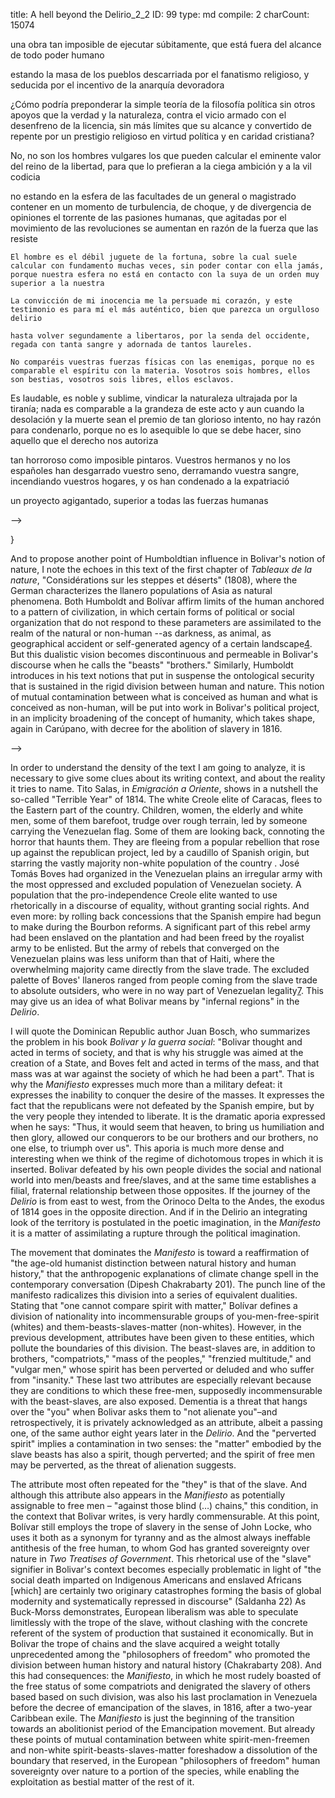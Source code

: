 title:          A hell beyond the Delirio_2_2
ID:             99
type:           md
compile:        2
charCount:      15074




 una obra tan imposible de ejecutar súbitamente, que está fuera del alcance de todo poder humano
 
 estando la masa de los pueblos descarriada por el fanatismo religioso, y seducida por el incentivo de la anarquía devoradora
 
  ¿Cómo podría preponderar la simple teoría de la filosofía política sin otros apoyos que la verdad y la naturaleza, contra el vicio armado con el desenfreno de la licencia, sin más límites que su alcance y convertido de repente por un prestigio religioso en virtud política y en caridad cristiana?
  
  No, no son los hombres vulgares los que pueden calcular el eminente valor del reino de la libertad, para que lo prefieran a la ciega ambición y a la vil codicia
  
   no estando en la esfera de las facultades de un general o magistrado contener en un momento de turbulencia, de choque, y de divergencia de opiniones el torrente de las pasiones humanas, que agitadas por el movimiento de las revoluciones se aumentan en razón de la fuerza que las resiste
   
    El hombre es el débil juguete de la fortuna, sobre la cual suele calcular con fundamento muchas veces, sin poder contar con ella jamás, porque nuestra esfera no está en contacto con la suya de un orden muy superior a la nuestra
    
    La convicción de mi inocencia me la persuade mi corazón, y este testimonio es para mí el más auténtico, bien que parezca un orgulloso delirio
    
    hasta volver segundamente a libertaros, por la senda del occidente, regada con tanta sangre y adornada de tantos laureles.
    
    No comparéis vuestras fuerzas físicas con las enemigas, porque no es comparable el espíritu con la materia. Vosotros sois hombres, ellos son bestias, vosotros sois libres, ellos esclavos.
    
 
 Es laudable, es noble y sublime, vindicar la naturaleza ultrajada por la tiranía; nada es comparable a la grandeza de este acto y aun cuando la desolación y la muerte sean el premio de tan glorioso intento, no hay razón para condenarlo, porque no es lo asequible lo que se debe hacer, sino aquello que el derecho nos autoriza

tan horroroso como imposible pintaros. Vuestros hermanos y no los españoles han desgarrado vuestro seno, derramando vuestra sangre, incendiando vuestros hogares, y os han condenado a la expatriació

un proyecto agigantado, superior a todas las fuerzas humanas


-->


<!--



- "Using adjectives such as colossal, majestic, and heavenly, the German explorerinevitably associated the experience of American mountains with thesublime and, therefore, as noted by Mary Louise Pratt, consolidateda view of “a nature that dwarfs humans, commands their being, anddefies their powers of perception” (119–20)"


- inevitable as a starting point
- from the Orinoco to the Andes, passing through the Amazon jungle and the plains. 
- the imaginary integration of the continent's geography, which Manzoni has already pointed out in her  study of Bolívar's writing. The journey from the Caribbean to the other side of the Andes and Chimborazo, passing through the Amazon, epically allegorizes Humboldt's overview of American nature that revolutionized the 19th century literati. But it also traces the territories of the liberating campaign that Bolívar traversed
- advocacy for abolitionism, and the struggle for the confederation of what we call today Latin America. 
- It is true that _on Chimborazo_ Humboldt's experience of American nature invariably leads to an aestheticization that dialogues with Bolívar's _Delirio_. But to define the whole Humboldt-Bolivarian American experience exclusively from that writing experience is sustained in an archive politics that belongs to a posthumous, post and perhaps anti-Bolivarian program of instrumentalization.
- the affirmation of a nature that when it is not measurable is excluded from the order of rationality and assimilated to the order of the aesthetic sublime, would place Humboldt and Bolivar still too close to "the old Viconian-Hobbesian idea that we, humans, could have proper knowledge of only civil and political institutions because we made them, while nature remains God's work and ultimately inscrutable to man" (Dipesh Chakrabarty 201). <!-- provide an argument here, basically saying that they are not as close as they seem. En plan: de Humboldt, se discute aquí y allá, y la verdad es que no parece. Y en cuanto a Bolívar, es fundamental tener presente que de acuerdo a su política de impresión y su política de archivo, el documento clave es el "Manifiesto"

- In the case of the former, there would be some echoes of the inscrutable as the limit of the civil in the notion of the plains as a barrier to history, and of the llaneros whose agency belonged to the plains. In the case of Bolivar, in the _Manifesto_ he resorts to providence to give a name to that which politically orders the sunderedness of human race. In both cases, there are other areas of his work that reestablish a radically different relationship with the immeasurable natural of _Views_ and _Manifesto_. But even if we remain within these texts, the mutual contamination of the commensurable and the incommensurable makes it difficult to sustain that vision, which before the _Delirium_ and after the _Manifesto_ Hegel would categorically organize as peoples belonging to history and peoples belonging to geography.

- modern state building--which is what Bolivar is a relevant author for
- _Delirio_ is hardly about nature, since "the explicit omnipresence of the self, the identification of the narrative self with the biographical self, and the use of nature to reflect on a subjectivity before which, in the end, nature disappears and to which it ends up ceding all protagonism" (13). 
- To unpack a concept of nature in Bolívar, it is necessary to have a closer look to the territorial dimension of the Bolivarian experience. The _Manifiesto_ approaches us to a moment prior to Bolivar's abolitionist superstardom, where the tension with the "Humboldt tracks" is less evident but more significant for the process of South American emancipation in general, and particularly for the epistemic crisis that was part of this process --and which Bolivar allegorizes with his "head" grazing "the summit of the firmament". Is this what I post that can be found in the _Manifiesto_: the closing statement of the so called "Terrible Year" of 1814, in which Bolívar recognized its project as one "gigantic and superior to all human strength."


do a transition to manifesto out of this 

Aquí la naturaleza no es un marco referencial paisajístico, sobresaturado de referencias mitológicas por un escritor amateur.
To explain, in 1814, the defeat of his army at the hands of the llaneros, Bolivar resorts to an animalization of non-white populations -part of the slave production system of colonialism[3](#ftn9)-- by calling them "beasts." 

-->}
And to propose another point of Humboldtian influence in Bolivar's notion of nature, I note the echoes in this text of the first chapter of _Tableaux de la nature_, "Considérations sur les steppes et déserts" (1808), where the German characterizes the llanero populations of Asia as natural phenomena. Both Humboldt and Bolívar affirm limits of the human anchored to a pattern of civilization, in which certain forms of political or social organization that do not respond to these parameters are assimilated to the realm of the natural or non-human --as darkness, as animal, as geographical accident or self-generated agency of a certain landscape[4](#ftn10). But this dualistic vision becomes discontinuous and permeable in Bolivar's discourse when he calls the "beasts" "brothers." Similarly, Humboldt introduces in his text notions that put in suspense the ontological security that is sustained in the rigid division between human and nature. This notion of mutual contamination between what is conceived as human and what is conceived as non-human, will be put into work in Bolivar's political project, in an implicity broadening of the concept of humanity, which takes shape, again in Carúpano, with decree for the abolition of slavery in 1816.

-->

In order to understand the density of the text I am going to analyze, it is necessary to give some clues about its writing context, and about the reality it tries to name. Tito Salas, in _Emigración a Oriente_, shows in a nutshell the so-called "Terrible Year" of 1814. The white Creole elite of Caracas, flees to the Eastern part of the country. Children, women, the elderly and white men, some of them barefoot, trudge over rough terrain, led by someone carrying the Venezuelan flag. Some of them are looking back, connoting the horror that haunts them. They are fleeing from a popular rebellion that rose up against the republican project, led by a caudillo of Spanish origin, but starring the vastly majority non-white population of the country <!-- agregar nota apoyado en Castro-Gómez y otros para indicar a qué me refiero con esta categoría -->. José Tomás Boves had organized in the Venezuelan plains an irregular army with the most oppressed and excluded population of Venezuelan society. A population that the pro-independence Creole elite wanted to use rhetorically in a discourse of equality, without granting social rights. And even more: by rolling back concessions that the Spanish empire had begun to make during the Bourbon reforms. A significant part of this rebel army had been enslaved on the plantation and had been freed by the royalist army to be enlisted. But the army of rebels that converged on the Venezuelan plains was less uniform than that of Haiti, where the overwhelming majority came directly from the slave trade. The excluded palette of Boves' llaneros ranged from people coming from the slave trade to absolute outsiders, who were in no way part of Venezuelan legality[7](#ftn13). This may give us an idea of what Bolivar means by "infernal regions" in the _Delirio_.

I will quote the Dominican Republic author Juan Bosch, who summarizes the problem in his book _Bolivar y la guerra social_: "Bolivar thought and acted in terms of society, and that is why his struggle was aimed at the creation of a State, and Boves felt and acted in terms of the mass, and that mass was at war against the society of which he had been a part". That is why the _Manifiesto_ expresses much more than a military defeat: it expresses the inability to conquer the desire of the masses. It expresses the fact that the republicans were not defeated by the Spanish empire, but by the very people they intended to liberate. It is the dramatic aporia expressed when he says: "Thus, it would seem that heaven, to bring us humiliation and then glory, allowed our conquerors to be our brothers and our brothers, no one else, to triumph over us". This aporia is much more dense and interesting when we think of the regime of dichotomous tropes in which it is inserted. Bolivar defeated by his own people divides the social and national world into men/beasts and free/slaves, and at the same time establishes a filial, fraternal relationship between those opposites. If the journey of the _Delirio_ is from east to west, from the Orinoco Delta to the Andes, the exodus of 1814 goes in the opposite direction. <!-- Unpack what is comming. Explain what is  this and give a foreshsadow of how it contributes to argue with Chakrabarty --> And if in the Delirio an integrating look of the territory is postulated in the poetic imagination, in the _Manifesto_ it is a matter of assimilating a rupture through the political imagination.

The movement that dominates the _Manifesto_ is toward a reaffirmation of "the age-old humanist distinction between natural history and human history," that the anthropogenic explanations of climate change spell in the contemporary conversation (Dipesh Chakrabarty 201). The punch line of the manifesto radicalizes this division into a series of equivalent dualities. Stating that "one cannot compare spirit with matter," Bolívar defines a division of nationality into incommensurable groups of you-men-free-spirit (whites) and them-beasts-slaves-matter (non-whites). However, in the previous development, attributes have been given to these entities, which pollute the boundaries of this division. The beast-slaves are, in addition to brothers, "compatriots," "mass of the peoples," "frenzied multitude," and "vulgar men," whose spirit has been perverted or deluded and who suffer from "insanity." These last two attributes are especially relevant because they are conditions to which these free-men, supposedly incommensurable with the beast-slaves, are also exposed. Dementia is a threat that hangs over the "you" when Bolivar asks them to "not alienate you"–and retrospectively, it is privately acknowledged as an attribute, albeit a passing one, of the same author eight years later in the _Delirio_. And the "perverted spirit" implies a contamination in two senses: the "matter" embodied by the slave beasts has also a spirit, though perverted; and the spirit of free men may be perverted, as the threat of alienation suggests.

The attribute most often repeated for the "they" is that of the slave. And although this attribute also appears in the _Manifiesto_ as potentially assignable to free men – "against those blind (…) chains," this condition, in the context that Bolivar writes, is very hardly commensurable. At this point, Bolívar still employs the trope of slavery in the sense of John Locke, who uses it both as a synonym for tyranny and as the almost always ineffable antithesis of the free human, to whom God has granted sovereignty over nature in _Two Treatises of Government_. This rhetorical use of the "slave" signifier in Bolivar's context becomes especially problematic in light of "the social death imparted on Indigenous Americans and enslaved Africans [which] are certainly two originary catastrophes forming the basis of global modernity and systematically repressed in discourse" (Saldanha 22) As Buck-Morss demonstrates, European liberalism was able to speculate limitlessly with the trope of the slave, without clashing with the concrete referent of the system of production that sustained it economically. But in Bolivar the trope of chains and the slave acquired a weight totally unprecedented among the "philosophers of freedom" who promoted the division between human history and natural history (Chakrabarty 208). And this had consequences: the _Manifiesto_, in which he most rudely boasted of the free status of some compatriots and denigrated the slavery of others based based on such division, was also his last proclamation in Venezuela before the decree of emancipation of the slaves, in 1816, after a two-year Caribbean exile.  The _Manifiesto_ is just the beginning of the transition towards an abolitionist period of the Emancipation movement. But already these points of mutual contamination between white spirit-men-freemen and non-white spirit-beasts-slaves-matter foreshadow a dissolution of the boundary that reserved, in the European "philosophers of freedom" human sovereignty over nature to a portion of the species, while enabling the exploitation as bestial matter of the rest of it.

